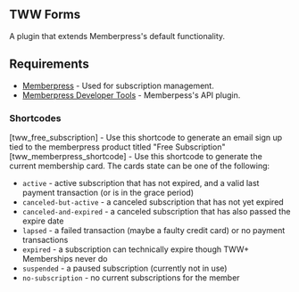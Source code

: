## TWW Forms
A plugin that extends Memberpress's default functionality. 

## Requirements
* [Memberpress](https://memberpress.com/) - Used for subscription management.
* [Memberpress Developer Tools](https://memberpress.com/addons/developer-tools/) - Memberpess's API plugin.

### Shortcodes
[tww_free_subscription] - Use this shortcode to generate an email sign up tied to the memberpress product titled "Free Subscription"
[tww_memberpress_shortcode] - Use this shortcode to generate the current membership card. The cards state can be one of the following:
* `active` - active subscription that has not expired, and a valid last payment transaction (or is in the grace period)
* `canceled-but-active` - a canceled subscription that has not yet expired
* `canceled-and-expired` - a canceled subscription that has also passed the expire date
* `lapsed` - a failed transaction (maybe a faulty credit card) or no payment transactions
* `expired` - a subscription can technically expire though TWW+ Memberships never do
* `suspended` - a paused subscription (currently not in use)
* `no-subscription` - no current subscriptions for the member
